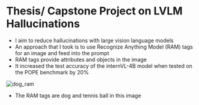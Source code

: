 # Thesis/ Capstone Project on LVLM Hallucinations
- I aim to reduce hallucinations with large vision language models
- An approach that I took is to use Recognize Anything Model (RAM) tags for an image and feed into the prompt
- RAM tags provide attributes and objects in the image
- It increased the test accuracy of the internVL-4B model when tested on the POPE benchmark by 20%

  
![dog_ram](https://github.com/user-attachments/assets/b8cd9364-2d16-4090-b836-b11ca8ab282c)
- The RAM tags are dog and tennis ball in this image
